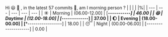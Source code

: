 Hi :smiley: :wave:   , in the latest 57 commits :bug:, am I morning person ? 
| | | | |%|
| --- | --- | --- | --- | --- |
| :sunny: | Morning | (06.00-12.00] | [*********-----------] | 46.00 |
| :satisfied: | Daytime | (12.00-18.00] | [*******-------------] | 37.00 |
| :moon: | Evening | (18.00-00.00] | [***-----------------] | 18.00 |
| :sleeping: | Night | (00.00-06.00] | [--------------------] | 0.00 |

